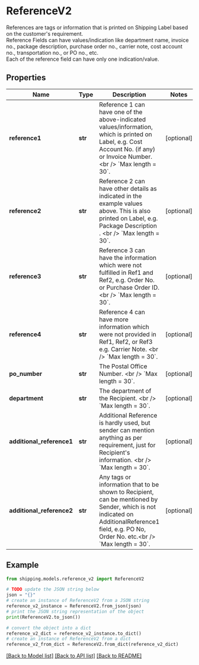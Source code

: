 # ReferenceV2

References are tags or information that is printed on Shipping Label based on the customer's requirement. <br /> Reference Fields can have values/indication like department name, invoice no., package description, purchase order no., carrier note, cost account no., transportation no., or PO no., etc. <br /> Each of the reference field can have only one indication/value. 

## Properties

Name | Type | Description | Notes
------------ | ------------- | ------------- | -------------
**reference1** | **str** | Reference 1 can have one of the above-indicated values/information, which is printed on Label, e.g. Cost Account No. (if any) or Invoice Number. &lt;br /&gt; &#x60;Max length &#x3D; 30&#x60;. | [optional] 
**reference2** | **str** | Reference 2 can have other details as indicated in the example values above. This is also printed on Label, e.g. Package Description . &lt;br /&gt; &#x60;Max length &#x3D; 30&#x60;. | [optional] 
**reference3** | **str** | Reference 3 can have the information which were not fulfilled in Ref1 and Ref2, e.g. Order No. or Purchase Order ID. &lt;br /&gt; &#x60;Max length &#x3D; 30&#x60;. | [optional] 
**reference4** | **str** | Reference 4 can have more information which were not provided in Ref1, Ref2, or Ref3 e.g. Carrier Note. &lt;br /&gt; &#x60;Max length &#x3D; 30&#x60;. | [optional] 
**po_number** | **str** | The Postal Office Number. &lt;br /&gt; &#x60;Max length &#x3D; 30&#x60;. | [optional] 
**department** | **str** | The department of the Recipient. &lt;br /&gt; &#x60;Max length &#x3D; 30&#x60;. | [optional] 
**additional_reference1** | **str** | Additional Reference is hardly used, but sender can mention anything as per requirement, just for Recipient&#39;s information. &lt;br /&gt; &#x60;Max length &#x3D; 30&#x60;. | [optional] 
**additional_reference2** | **str** | Any tags or information that to be shown to Recipient, can be mentioned by Sender, which is not indicated on AdditionalReference1 field, e.g. PO No, Order No. etc.&lt;br /&gt; &#x60;Max length &#x3D; 30&#x60;. | [optional] 

## Example

```python
from shipping.models.reference_v2 import ReferenceV2

# TODO update the JSON string below
json = "{}"
# create an instance of ReferenceV2 from a JSON string
reference_v2_instance = ReferenceV2.from_json(json)
# print the JSON string representation of the object
print(ReferenceV2.to_json())

# convert the object into a dict
reference_v2_dict = reference_v2_instance.to_dict()
# create an instance of ReferenceV2 from a dict
reference_v2_from_dict = ReferenceV2.from_dict(reference_v2_dict)
```
[[Back to Model list]](../README.md#documentation-for-models) [[Back to API list]](../README.md#documentation-for-api-endpoints) [[Back to README]](../README.md)


